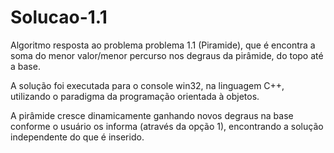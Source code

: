 # Solucao-1.1
Algoritmo resposta ao problema problema 1.1 (Piramide), que é encontra a soma do menor valor/menor percurso nos degraus da pirâmide, do topo até a base.

A solução foi executada para o console win32, na linguagem C++, utilizando o paradigma da programação orientada à objetos.

A pirâmide cresce dinamicamente ganhando novos degraus na base conforme o usuário os informa (através da opção 1), encontrando a solução independente do que é inserido.
